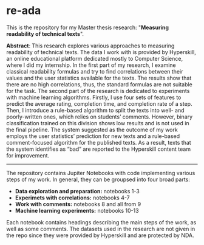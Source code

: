 # re-ada

This is the repository for my Master thesis research: "**Measuring readability of technical texts**".

**Abstract**: This research explores various approaches to measuring readability of technical texts. 
The data I work with is provided by Hyperskill, an online educational platform dedicated mostly to Computer Science, where I did my internship. 
In the first part of my research, I examine classical readability formulas and try to find correlations between their values and the user statistics available for the texts. 
The results show that there are no high correlations, thus, the standard formulas are not suitable for the task. 
The second part of the research is dedicated to experiments with machine learning algorithms. Firstly, I use four sets of features to predict the average rating, completion time, and completion rate of a step. 
Then, I introduce a rule-based algorithm to split the texts into well- and poorly-written ones, which relies on students’ comments. 
However, binary classification trained on this division shows low results and is not used in the final pipeline. 
The system suggested as the outcome of my work employs the user statistics’ prediction for new texts and a rule-based comment-focused algorithm for the published texts. 
As a result, texts that the system identifies as “bad” are reported to the Hyperskill content team for improvement.

_____________

The repository contains Jupiter Notebooks with code implementing various steps of my work. In general, they can be groupsed into four broad parts:

* **Data exploration and preparation:** notebooks 1-3
* **Experimets with correlations:** notebooks 4-7
* **Work with comments:** notebooks 8 and all from 9
* **Machine learning experiments:** notebooks 10-13

Each notebook contains headings describing the main steps of the work, as well as some comments. 
The datasets used in the research are not given in the repo since they were provided by Hyperskill and are protected by NDA.

